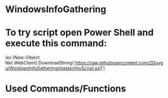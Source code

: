 # WindowsInfoGathering
#
# To try script open Power Shell and execute this command: 
  iex (New-Object Net.WebClient).DownloadString('https://raw.githubusercontent.com/ZDuygu/WindowsInfoGathering/master/myScript.ps1')
# Used Commands/Functions

